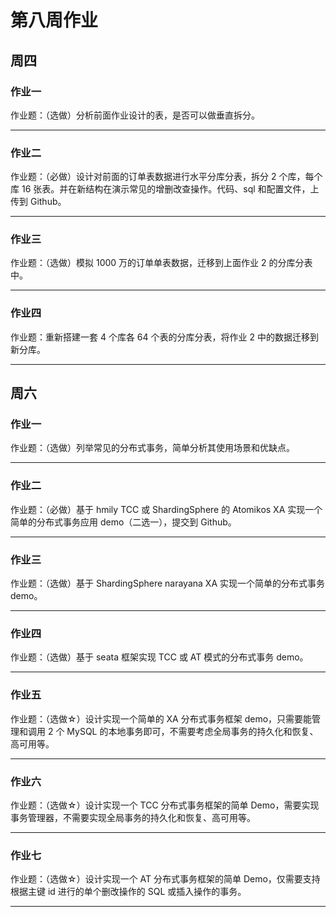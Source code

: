 # 第八周作业

## 周四

### 作业一

作业题：（选做）分析前面作业设计的表，是否可以做垂直拆分。

---

### 作业二

作业题：（必做）设计对前面的订单表数据进行水平分库分表，拆分 2 个库，每个库 16 张表。并在新结构在演示常见的增删改查操作。代码、sql 和配置文件，上传到 Github。


---

### 作业三

作业题：（选做）模拟 1000 万的订单单表数据，迁移到上面作业 2 的分库分表中。

---

### 作业四

作业题：重新搭建一套 4 个库各 64 个表的分库分表，将作业 2 中的数据迁移到新分库。

---

## 周六

### 作业一

作业题：（选做）列举常见的分布式事务，简单分析其使用场景和优缺点。

---

### 作业二

作业题：（必做）基于 hmily TCC 或 ShardingSphere 的 Atomikos XA 实现一个简单的分布式事务应用 demo（二选一），提交到 Github。

---

### 作业三

作业题：（选做）基于 ShardingSphere narayana XA 实现一个简单的分布式事务 demo。

---

### 作业四

作业题：（选做）基于 seata 框架实现 TCC 或 AT 模式的分布式事务 demo。

---

### 作业五

作业题：（选做☆）设计实现一个简单的 XA 分布式事务框架 demo，只需要能管理和调用 2 个 MySQL 的本地事务即可，不需要考虑全局事务的持久化和恢复、高可用等。

---

### 作业六

作业题：（选做☆）设计实现一个 TCC 分布式事务框架的简单 Demo，需要实现事务管理器，不需要实现全局事务的持久化和恢复、高可用等。

---

### 作业七

作业题：（选做☆）设计实现一个 AT 分布式事务框架的简单 Demo，仅需要支持根据主键 id 进行的单个删改操作的 SQL 或插入操作的事务。


---